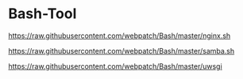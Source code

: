 Bash-Tool
=========
https://raw.githubusercontent.com/webpatch/Bash/master/nginx.sh

https://raw.githubusercontent.com/webpatch/Bash/master/samba.sh

https://raw.githubusercontent.com/webpatch/Bash/master/uwsgi
